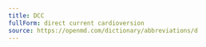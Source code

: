```yaml
---
title: DCC
fullForm: direct current cardioversion
source: https://openmd.com/dictionary/abbreviations/d
---
```

